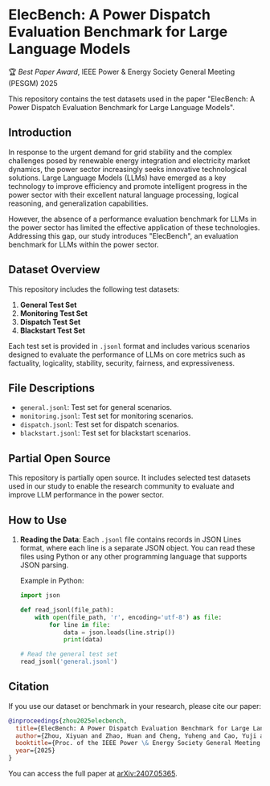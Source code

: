 # ElecBench: A Power Dispatch Evaluation Benchmark for Large Language Models

🏆 *Best Paper Award*, IEEE Power & Energy Society General Meeting (PESGM) 2025

This repository contains the test datasets used in the paper "ElecBench: A Power Dispatch Evaluation Benchmark for Large Language Models".

## Introduction

In response to the urgent demand for grid stability and the complex challenges posed by renewable energy integration and electricity market dynamics, the power sector increasingly seeks innovative technological solutions. Large Language Models (LLMs) have emerged as a key technology to improve efficiency and promote intelligent progress in the power sector with their excellent natural language processing, logical reasoning, and generalization capabilities. 

However, the absence of a performance evaluation benchmark for LLMs in the power sector has limited the effective application of these technologies. Addressing this gap, our study introduces "ElecBench", an evaluation benchmark for LLMs within the power sector.

## Dataset Overview

This repository includes the following test datasets:

1. **General Test Set**
2. **Monitoring Test Set**
3. **Dispatch Test Set**
4. **Blackstart Test Set**

Each test set is provided in `.jsonl` format and includes various scenarios designed to evaluate the performance of LLMs on core metrics such as factuality, logicality, stability, security, fairness, and expressiveness.

## File Descriptions

- `general.jsonl`: Test set for general scenarios.
- `monitoring.jsonl`: Test set for monitoring scenarios.
- `dispatch.jsonl`: Test set for dispatch scenarios.
- `blackstart.jsonl`: Test set for blackstart scenarios.

## Partial Open Source

This repository is partially open source. It includes selected test datasets used in our study to enable the research community to evaluate and improve LLM performance in the power sector.

## How to Use

1. **Reading the Data**: Each `.jsonl` file contains records in JSON Lines format, where each line is a separate JSON object. You can read these files using Python or any other programming language that supports JSON parsing.

   Example in Python:
   ```python
   import json

   def read_jsonl(file_path):
       with open(file_path, 'r', encoding='utf-8') as file:
           for line in file:
               data = json.loads(line.strip())
               print(data)

   # Read the general test set
   read_jsonl('general.jsonl')


## Citation
If you use our dataset or benchmark in your research, please cite our paper:

```bibtex
@inproceedings{zhou2025elecbench,
  title={ElecBench: A Power Dispatch Evaluation Benchmark for Large Language Models},
  author={Zhou, Xiyuan and Zhao, Huan and Cheng, Yuheng and Cao, Yuji and Liang, Gaoqi and Liu, Guolong and Zhao, Junhua},
  booktitle={Proc. of the IEEE Power \& Energy Society General Meeting (PESGM)},
  year={2025}
}
```

You can access the full paper at [arXiv:2407.05365](https://arxiv.org/abs/2407.05365).
